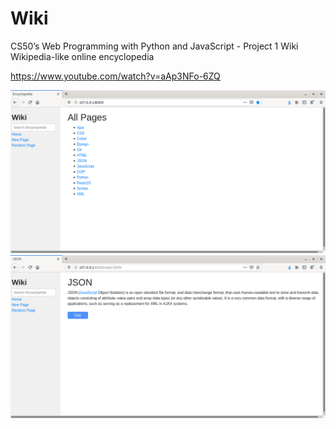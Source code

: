 # Wiki
CS50’s Web Programming with Python and JavaScript - Project 1 Wiki
Wikipedia-like online encyclopedia

https://www.youtube.com/watch?v=aAp3NFo-6ZQ


![alt text](https://github.com/pablocourault/Wiki/blob/main/wiki1.png?raw=true)
![alt text](https://github.com/pablocourault/Wiki/blob/main/wiki2.png?raw=true)
